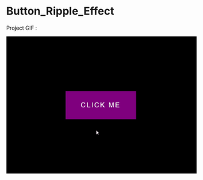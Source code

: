 # Button_Ripple_Effect

Project GIF :

![](https://github.com/hamdeth3/Projects/blob/main/20%20-%20Button%20Ripple%20Effect/buttonRippleEffectGIF.gif)

